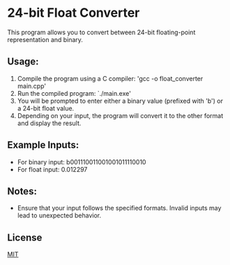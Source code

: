 # 24-bit Float Converter

This program allows you to convert between 24-bit floating-point representation and binary.

## Usage:

1. Compile the program using a C compiler: 'gcc -o float_converter main.cpp'
2. Run the compiled program: `./main.exe'
3. You will be prompted to enter either a binary value (prefixed with 'b') or a 24-bit float value.
4. Depending on your input, the program will convert it to the other format and display the result.

## Example Inputs:

- For binary input: b001110011001001011110010
- For float input: 0.012297

## Notes:

- Ensure that your input follows the specified formats. Invalid inputs may lead to unexpected behavior.

## License 

[MIT](https://choosealicense.com/licenses/mit/) 
